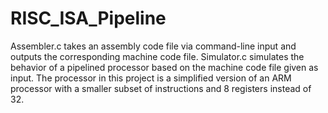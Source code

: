 # RISC_ISA_Pipeline

Assembler.c takes an assembly code file via command-line input and outputs the corresponding machine code file. Simulator.c simulates the behavior of a pipelined processor based on the machine code file given as input. The processor in this project is a simplified version of an ARM processor with a smaller subset of instructions and 8 registers instead of 32. 
